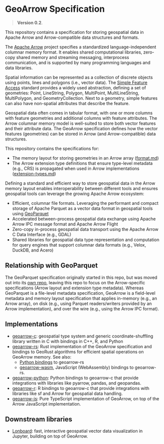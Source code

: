 # GeoArrow Specification

> **Version 0.2**.

This repository contains a specification for storing geospatial data in Apache Arrow
and Arrow-compatible data structures and formats.

The [Apache Arrow](https://arrow.apache.org/) project specifies a standardized
language-independent columnar memory format. It enables shared computational libraries,
zero-copy shared memory and streaming messaging, interprocess communication, and is
supported by many programming languages and data libraries.

Spatial information can be represented as a collection of discrete objects using points,
lines and polygons (i.e., vector data). The
[Simple Feature Access](https://www.ogc.org/standards/sfa) standard provides a widely
used abstraction, defining a set of geometries: Point, LineString, Polygon, MultiPoint,
MultiLineString, MultiPolygon, and GeometryCollection. Next to a geometry, simple features
can also have non-spatial attributes that describe the feature.

Geospatial data often comes in tabular format, with one or more columns with
feature geometries and additional columns with feature attributes. The Arrow columnar
memory model is well-suited to store both vector features and
their attribute data. The GeoArrow specification defines how the vector features
(geometries) can be stored in Arrow (and Arrow-compatible) data structures.

This repository contains the specifications for:

- The memory layout for storing geometries in an Arrow array ([format.md](./format.md))
- The Arrow extension type definitions that ensure type-level metadata (e.g., CRS) is
  propagated when used in Arrow implementations ([extension-types.md](./extension-types.md))

Defining a standard and efficient way to store geospatial data in the Arrow memory
layout enables interoperability between different tools and ensures geospatial tools can
leverage the growing Apache Arrow ecosystem:

- Efficient, columnar file formats. Leveraging the performant and compact storage of
  Apache Parquet as a vector data format in geospatial tools using
  [GeoParquet](https://github.com/opengeospatial/geoparquet/)
- Accelerated between-process geospatial data exchange using Apache Arrow IPC message
  format and Apache Arrow Flight
- Zero-copy in-process geospatial data transport using the Apache Arrow C Data Interface
  (e.g., GDAL)
- Shared libraries for geospatial data type representation and computation for query
  engines that support columnar data formats (e.g., Velox, DuckDB, and Acero)

## Relationship with GeoParquet

The GeoParquet specification originally started in this repo, but was moved out into its
[own repo](https://github.com/opengeospatial/geoparquet), leaving this repo to focus on
the Arrow-specific specifications (Arrow layout and extension type metadata). Whereas
GeoParquet is a file-level metadata specification, GeoArrow is a field-level metadata
and memory layout specification that applies in-memory (e.g., an Arrow array), on disk (e.g., using
Parquet readers/writers provided by an Arrow implementation), and over the wire (e.g.,
using the Arrow IPC format).

## Implementations

* [geoarrow-c](https://github.com/geoarrow/geoarrow-c): geospatial type system and
  generic coordinate-shuffling library written in C with bindings in C++, R, and Python
* [geoarrow-rs](https://github.com/geoarrow/geoarrow-rs/): Rust implementation of the
  GeoArrow specification and bindings to GeoRust algorithms for efficient spatial
  operations on GeoArrow memory. See also:
    * [Python bindings](https://geoarrow.org/geoarrow-rs/python/latest/) to geoarrow-rs
    * [geoarrow-wasm](https://geoarrow.org/geoarrow-rs/js/), JavaScript (WebAssembly) bindings to geoarrow-rs.
* [geoarrow-python](https://github.com/geoarrow/geoarrow-python): Python bindings to geoarrow-c
  that provide integrations with libraries like pyarrow, pandas, and
  geopandas.
* [geoarrow-r](https://github.com/geoarrow/geoarrow-r): R bindings to geoarrow-c that provide
  integrations with libraries like sf and Arrow for geospatial data handling.
* [geoarrow-js](https://github.com/geoarrow/geoarrow-js): Pure TypeScript implementation of GeoArrow, on top of the Arrow JavaScript implementation.

## Downstream libraries

- [Lonboard](https://developmentseed.org/lonboard/latest/): fast, interactive geospatial vector data visualization in Jupyter, building on top of GeoArrow.
